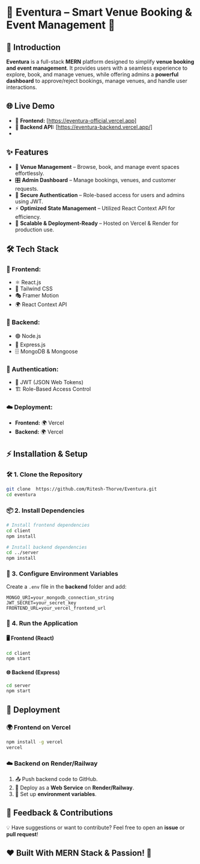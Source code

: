 # 🎉 Eventura – Smart Venue Booking & Event Management 🎊

## 🚀 Introduction

**Eventura** is a full-stack **MERN** platform designed to simplify **venue booking and event management**. It provides users with a seamless experience to explore, book, and manage venues, while offering admins a **powerful dashboard** to approve/reject bookings, manage venues, and handle user interactions.

## 🌐 Live Demo

- 🔗 **Frontend:** [https://eventura-official.vercel.app]
- 🔗 **Backend API:** [https://eventura-backend.vercel.app/]
- 

## ✨ Features
- 🏢 **Venue Management** – Browse, book, and manage event spaces effortlessly.
- 🎛 **Admin Dashboard** – Manage bookings, venues, and customer requests.
- 🔐 **Secure Authentication** – Role-based access for users and admins using JWT.
- ⚡ **Optimized State Management** – Utilized React Context API for efficiency.
- 🚀 **Scalable & Deployment-Ready** – Hosted on Vercel & Render for production use.


## 🛠 Tech Stack
### 🎨 Frontend:
- ⚛️ React.js
- 🎨 Tailwind CSS
- 🎭 Framer Motion
- 🌍 React Context API

### 🔧 Backend:
- 🟢 Node.js
- 🚀 Express.js
- 🗄️ MongoDB & Mongoose

### 🔑 Authentication:
- 🔐 JWT (JSON Web Tokens)
- 🏗️ Role-Based Access Control

### ☁️ Deployment:
- **Frontend:** 🌍 Vercel
- **Backend:**  🌍 Vercel


## ⚡ Installation & Setup
### 🛠 1. Clone the Repository
```sh
git clone  https://github.com/Ritesh-Thorve/Eventura.git
cd eventura
```

### 📦 2. Install Dependencies
```sh
# Install frontend dependencies
cd client
npm install  

# Install backend dependencies
cd ../server
npm install
```

### 🔧 3. Configure Environment Variables
Create a `.env` file in the **backend** folder and add:
```env
MONGO_URI=your_mongodb_connection_string
JWT_SECRET=your_secret_key
FRONTEND_URL=your_vercel_frontend_url
```

### 🚀 4. Run the Application
#### 🖥️ Frontend (React)
```sh
cd client
npm start
```
#### 🌐 Backend (Express)
```sh
cd server
npm start
```

## 🚀 Deployment
### 🌍 Frontend on Vercel
```sh
npm install -g vercel
vercel
```

### ☁️ Backend on Render/Railway
1. 📤 Push backend code to GitHub.
2. 🚀 Deploy as a **Web Service** on **Render/Railway**.
3. 🔧 Set up **environment variables**.


## 🤝 Feedback & Contributions
💡 Have suggestions or want to contribute? Feel free to open an **issue** or **pull request**!

## ❤️ Built With MERN Stack & Passion! 🚀

